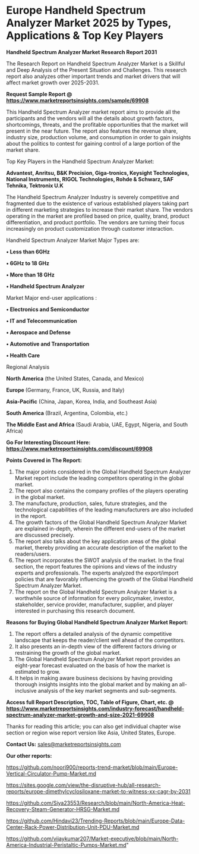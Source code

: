 # Europe Handheld Spectrum Analyzer Market 2025 by Types, Applications & Top Key Players

<strong>Handheld Spectrum Analyzer Market Research Report 2031</strong>

The Research Report on Handheld Spectrum Analyzer Market is a Skillful and Deep Analysis of the Present Situation and Challenges. This research report also analyzes other important trends and market drivers that will affect market growth over 2025-2031.

<strong>Request Sample Report @ <a href=https://www.marketreportsinsights.com/sample/69908>https://www.marketreportsinsights.com/sample/69908</a></strong>

This Handheld Spectrum Analyzer market report aims to provide all the participants and the vendors will all the details about growth factors, shortcomings, threats, and the profitable opportunities that the market will present in the near future. The report also features the revenue share, industry size, production volume, and consumption in order to gain insights about the politics to contest for gaining control of a large portion of the market share.

Top Key Players in the Handheld Spectrum Analyzer Market:

<strong>Advantest, Anritsu, B&K Precision, Giga-tronics, Keysight Technologies, National Instruments, RIGOL Technologies, Rohde & Schwarz, SAF Tehnika, Tektronix U.K</strong>

The Handheld Spectrum Analyzer Industry is severely competitive and fragmented due to the existence of various established players taking part in different marketing strategies to increase their market share. The vendors operating in the market are profiled based on price, quality, brand, product differentiation, and product portfolio. The vendors are turning their focus increasingly on product customization through customer interaction.

Handheld Spectrum Analyzer Market Major Types are:

<strong>• Less than 6GHz

• 6GHz to 18 GHz

• More than 18 GHz

• Handheld Spectrum Analyzer</strong>

Market Major end-user applications :

<strong>• Electronics and Semiconductor

• IT and Telecommunication

• Aerospace and Defense

• Automotive and Transportation

• Health Care</strong>

Regional Analysis

</u><strong><b>North America</b></strong> (the United States, Canada, and Mexico)

<strong><b>Europe </b></strong>(Germany, France, UK, Russia, and Italy)

<strong><b>Asia-Pacific</b></strong> (China, Japan, Korea, India, and Southeast Asia)

<strong><b>South America</b></strong> (Brazil, Argentina, Colombia, etc.)

<strong><b>The Middle East and Africa</b></strong> (Saudi Arabia, UAE, Egypt, Nigeria, and South Africa)

<strong>Go For Interesting Discount Here: <a href=https://www.marketreportsinsights.com/discount/69908>https://www.marketreportsinsights.com/discount/69908</a></strong>

<strong>Points Covered in The Report:</strong>
<ol>
  <li>The major points considered in the Global Handheld Spectrum Analyzer Market report include the leading competitors operating in the global market.</li>
  <li>The report also contains the company profiles of the players operating in the global market.</li>
  <li>The manufacture, production, sales, future strategies, and the technological capabilities of the leading manufacturers are also included in the report.</li>
  <li>The growth factors of the Global Handheld Spectrum Analyzer Market are explained in-depth, wherein the different end-users of the market are discussed precisely.</li>
  <li>The report also talks about the key application areas of the global market, thereby providing an accurate description of the market to the readers/users.</li>
  <li>The report incorporates the SWOT analysis of the market. In the final section, the report features the opinions and views of the industry experts and professionals. The experts analyzed the export/import policies that are favorably influencing the growth of the Global Handheld Spectrum Analyzer Market.</li>
  <li>The report on the Global Handheld Spectrum Analyzer Market is a worthwhile source of information for every policymaker, investor, stakeholder, service provider, manufacturer, supplier, and player interested in purchasing this research document.</li>
</ol>
<strong>Reasons for Buying Global Handheld Spectrum Analyzer Market Report:</strong>

<ol>
  <li>The report offers a detailed analysis of the dynamic competitive landscape that keeps the reader/client well ahead of the competitors.</li>
  <li>It also presents an in-depth view of the different factors driving or restraining the growth of the global market.</li>
  <li>The Global Handheld Spectrum Analyzer Market report provides an eight-year forecast evaluated on the basis of how the market is estimated to grow.</li>
  <li>It helps in making aware business decisions by having providing thorough insights insights into the global market and by making an all-inclusive analysis of the key market segments and sub-segments.</li>
</ol>
<strong>Access full Report Description, TOC, Table of Figure, Chart, etc. @ <a href=https://www.marketreportsinsights.com/industry-forecast/handheld-spectrum-analyzer-market-growth-and-size-2021-69908>https://www.marketreportsinsights.com/industry-forecast/handheld-spectrum-analyzer-market-growth-and-size-2021-69908</a></strong>


Thanks for reading this article; you can also get individual chapter wise section or region wise report version like Asia, United States, Europe.

<strong>Contact Us:</strong>
sales@marketreportsinsights.com

<strong>Our other reports:</strong>

<a href=https://github.com/noori900/reports-trend-market/blob/main/Europe-Vertical-Circulator-Pump-Market.md>https://github.com/noori900/reports-trend-market/blob/main/Europe-Vertical-Circulator-Pump-Market.md</a>

<a href=https://sites.google.com/view/the-disruptive-hub/all-research-reports/europe-dimethylcyclosiloxane-market-to-witness-xx-cagr-by-2031>https://sites.google.com/view/the-disruptive-hub/all-research-reports/europe-dimethylcyclosiloxane-market-to-witness-xx-cagr-by-2031</a>

<a href=https://github.com/Siya23553/Research/blob/main/North-America-Heat-Recovery-Steam-Generator-HRSG-Market.md>https://github.com/Siya23553/Research/blob/main/North-America-Heat-Recovery-Steam-Generator-HRSG-Market.md</a>

<a href=https://github.com/Hindavi23/Trending-Reports/blob/main/Europe-Data-Center-Rack-Power-Distribution-Unit-PDU-Market.md>https://github.com/Hindavi23/Trending-Reports/blob/main/Europe-Data-Center-Rack-Power-Distribution-Unit-PDU-Market.md</a>

<a href=https://github.com/vijaykumar207/Market-executive/blob/main/North-America-Industrial-Peristaltic-Pumps-Market.md>https://github.com/vijaykumar207/Market-executive/blob/main/North-America-Industrial-Peristaltic-Pumps-Market.md</a>"

